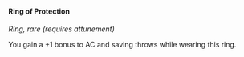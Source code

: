 #### Ring of Protection
<!-- markdownlint-disable link-image-reference-definitions -->
[_metadata_:item_name]:- "Ring of Protection"
[_metadata_:item_type]:- "Ring"
[_metadata_:item_rarity]:- "rare"
[_metadata_:requires_attunement]:- "true"
[_metadata_:requires_attunement_by_alignment]:- "any"
[_metadata_:requires_attunement_by_ancestry]:- "any"
[_metadata_:requires_attunement_by_class]:- "any"
[_metadata_:requires_attunement_by_spellcaster]:- "false"
<!-- markdownlint-disable-next-line no-emphasis-as-heading -->
_Ring, rare (requires attunement)_

You gain a +1 bonus to AC and saving throws while wearing this ring.
